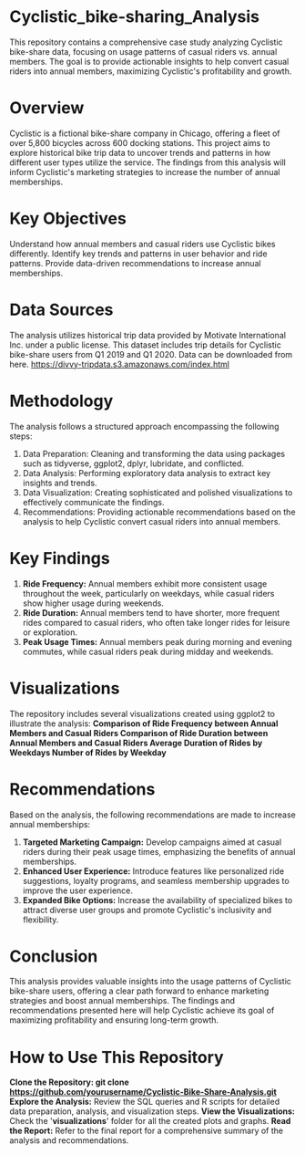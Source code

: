 # Cyclistic_bike-sharing_Analysis
This repository contains a comprehensive case study analyzing Cyclistic bike-share data, focusing on usage patterns of casual riders vs. annual members. The goal is to provide actionable insights to help convert casual riders into annual members, maximizing Cyclistic's profitability and growth.

# Overview
Cyclistic is a fictional bike-share company in Chicago, offering a fleet of over 5,800 bicycles across 600 docking stations. This project aims to explore historical bike trip data to uncover trends and patterns in how different user types utilize the service. The findings from this analysis will inform Cyclistic's marketing strategies to increase the number of annual memberships.

# Key Objectives
Understand how annual members and casual riders use Cyclistic bikes differently.
Identify key trends and patterns in user behavior and ride patterns.
Provide data-driven recommendations to increase annual memberships.

# Data Sources
The analysis utilizes historical trip data provided by Motivate International Inc. under a public license. This dataset includes trip details for Cyclistic bike-share users from Q1 2019 and Q1 2020. Data can be downloaded from here. https://divvy-tripdata.s3.amazonaws.com/index.html

# Methodology
The analysis follows a structured approach encompassing the following steps:
1. Data Preparation: Cleaning and transforming the data using packages such as tidyverse, ggplot2, dplyr, lubridate, and conflicted.
2. Data Analysis: Performing exploratory data analysis to extract key insights and trends.
3. Data Visualization: Creating sophisticated and polished visualizations to effectively communicate the findings.
4. Recommendations: Providing actionable recommendations based on the analysis to help Cyclistic convert casual riders into annual members.

# Key Findings
1. **Ride Frequency:** Annual members exhibit more consistent usage throughout the week, particularly on weekdays, while casual riders show higher usage during weekends.
2. **Ride Duration:** Annual members tend to have shorter, more frequent rides compared to casual riders, who often take longer rides for leisure or exploration.
3. **Peak Usage Times:** Annual members peak during morning and evening commutes, while casual riders peak during midday and weekends.

# Visualizations
The repository includes several visualizations created using ggplot2 to illustrate the analysis:
**Comparison of Ride Frequency between Annual Members and Casual Riders
Comparison of Ride Duration between Annual Members and Casual Riders
Average Duration of Rides by Weekdays
Number of Rides by Weekday**

# Recommendations
Based on the analysis, the following recommendations are made to increase annual memberships:

1. **Targeted Marketing Campaign:** Develop campaigns aimed at casual riders during their peak usage times, emphasizing the benefits of annual memberships.
2. **Enhanced User Experience:** Introduce features like personalized ride suggestions, loyalty programs, and seamless membership upgrades to improve the user experience.
3. **Expanded Bike Options:** Increase the availability of specialized bikes to attract diverse user groups and promote Cyclistic's inclusivity and flexibility.

# Conclusion
This analysis provides valuable insights into the usage patterns of Cyclistic bike-share users, offering a clear path forward to enhance marketing strategies and boost annual memberships. The findings and recommendations presented here will help Cyclistic achieve its goal of maximizing profitability and ensuring long-term growth.

# How to Use This Repository
**Clone the Repository: git clone https://github.com/yourusername/Cyclistic-Bike-Share-Analysis.git**
**Explore the Analysis:** Review the SQL queries and R scripts for detailed data preparation, analysis, and visualization steps.
**View the Visualizations:** Check the '**visualizations**' folder for all the created plots and graphs.
**Read the Report:** Refer to the final report for a comprehensive summary of the analysis and recommendations.
